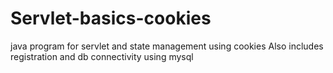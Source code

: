 # Servlet-basics-cookies
java program for servlet and state management using cookies
Also includes registration and db connectivity using mysql
